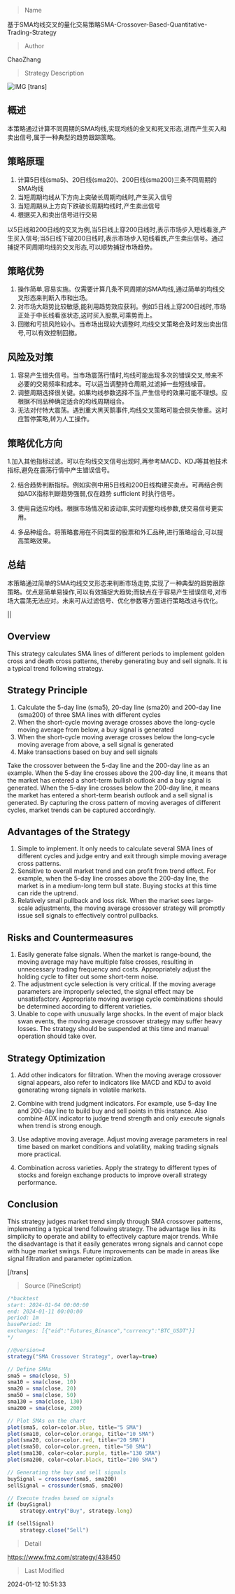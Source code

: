 
> Name

基于SMA均线交叉的量化交易策略SMA-Crossover-Based-Quantitative-Trading-Strategy

> Author

ChaoZhang

> Strategy Description

![IMG](https://www.fmz.com/upload/asset/18df36ef865a74f7472.png)
[trans]

## 概述

本策略通过计算不同周期的SMA均线,实现均线的金叉和死叉形态,进而产生买入和卖出信号,属于一种典型的趋势跟踪策略。

## 策略原理  

1. 计算5日线(sma5)、20日线(sma20)、200日线(sma200)三条不同周期的SMA均线
2. 当短周期均线从下方向上突破长周期均线时,产生买入信号
3. 当短周期从上方向下跌破长周期均线时,产生卖出信号
4. 根据买入和卖出信号进行交易

以5日线和200日线的交叉为例,当5日线上穿200日线时,表示市场步入短线看涨,产生买入信号;当5日线下破200日线时,表示市场步入短线看跌,产生卖出信号。通过捕捉不同周期均线的交叉形态,可以顺势捕捉市场趋势。

## 策略优势

1. 操作简单,容易实施。仅需要计算几条不同周期的SMA均线,通过简单的均线交叉形态来判断入市和出场。
2. 对市场大趋势比较敏感,能利用趋势效应获利。例如5日线上穿200日线时,市场正处于中长线看涨状态,这时买入股票,可乘势而上。  
3. 回撤和亏损风险较小。当市场出现较大调整时,均线交叉策略会及时发出卖出信号,可以有效控制回撤。

## 风险及对策  

1. 容易产生错失信号。当市场震荡行情时,均线可能出现多次的错误交叉,带来不必要的交易频率和成本。可以适当调整持仓周期,过滤掉一些短线噪音。
2. 调整周期选择很关键。如果均线参数选择不当,产生信号的效果可能不理想。应根据不同品种确定适合的均线周期组合。
3. 无法对付特大震荡。遇到重大黑天鹅事件,均线交叉策略可能会损失惨重。这时应暂停策略,转为人工操作。 

## 策略优化方向  

1.加入其他指标过滤。可以在均线交叉信号出现时,再参考MACD、KDJ等其他技术指标,避免在震荡行情中产生错误信号。  

2. 结合趋势判断指标。例如实例中用5日线和200日线构建买卖点。可再结合例如ADX指标判断趋势强弱,仅在趋势 sufficient 时执行信号。

3. 使用自适应均线。根据市场情况和波动率,实时调整均线参数,使交易信号更实用。

4. 多品种组合。将策略套用在不同类型的股票和外汇品种,进行策略组合,可以提高策略效果。

## 总结

本策略通过简单的SMA均线交叉形态来判断市场走势,实现了一种典型的趋势跟踪策略。优点是简单易操作,可以有效捕捉大趋势;而缺点在于容易产生错误信号,对市场大震荡无法应对。未来可从过滤信号、优化参数等方面进行策略改进与优化。

||

## Overview

This strategy calculates SMA lines of different periods to implement golden cross and death cross patterns, thereby generating buy and sell signals. It is a typical trend following strategy.  

## Strategy Principle   

1. Calculate the 5-day line (sma5), 20-day line (sma20) and 200-day line (sma200) of three SMA lines with different cycles  
2. When the short-cycle moving average crosses above the long-cycle moving average from below, a buy signal is generated
3. When the short-cycle moving average crosses below the long-cycle moving average from above, a sell signal is generated  
4. Make transactions based on buy and sell signals  

Take the crossover between the 5-day line and the 200-day line as an example. When the 5-day line crosses above the 200-day line, it means that the market has entered a short-term bullish outlook and a buy signal is generated. When the 5-day line crosses below the 200-day line, it means the market has entered a short-term bearish outlook and a sell signal is generated. By capturing the cross pattern of moving averages of different cycles, market trends can be captured accordingly.

## Advantages of the Strategy  

1. Simple to implement. It only needs to calculate several SMA lines of different cycles and judge entry and exit through simple moving average cross patterns.
2. Sensitive to overall market trend and can profit from trend effect. For example, when the 5-day line crosses above the 200-day line, the market is in a medium-long term bull state. Buying stocks at this time can ride the uptrend.   
3. Relatively small pullback and loss risk. When the market sees large-scale adjustments, the moving average crossover strategy will promptly issue sell signals to effectively control pullbacks.  

## Risks and Countermeasures   

1. Easily generate false signals. When the market is range-bound, the moving average may have multiple false crosses, resulting in unnecessary trading frequency and costs. Appropriately adjust the holding cycle to filter out some short-term noise.  
2. The adjustment cycle selection is very critical. If the moving average parameters are improperly selected, the signal effect may be unsatisfactory. Appropriate moving average cycle combinations should be determined according to different varieties.  
3. Unable to cope with unusually large shocks. In the event of major black swan events, the moving average crossover strategy may suffer heavy losses. The strategy should be suspended at this time and manual operation should take over.   

## Strategy Optimization  

1. Add other indicators for filtration. When the moving average crossover signal appears, also refer to indicators like MACD and KDJ to avoid generating wrong signals in volatile markets.   

2. Combine with trend judgment indicators. For example, use 5-day line and 200-day line to build buy and sell points in this instance. Also combine ADX indicator to judge trend strength and only execute signals when trend is strong enough.  

3. Use adaptive moving average. Adjust moving average parameters in real time based on market conditions and volatility, making trading signals more practical.  

4. Combination across varieties. Apply the strategy to different types of stocks and foreign exchange products to improve overall strategy performance.   

## Conclusion  

This strategy judges market trend simply through SMA crossover patterns, implementing a typical trend following strategy. The advantage lies in its simplicity to operate and ability to effectively capture major trends. While the disadvantage is that it easily generates wrong signals and cannot cope with huge market swings. Future improvements can be made in areas like signal filtration and parameter optimization.  

[/trans]



> Source (PineScript)

``` javascript
/*backtest
start: 2024-01-04 00:00:00
end: 2024-01-11 00:00:00
period: 1m
basePeriod: 1m
exchanges: [{"eid":"Futures_Binance","currency":"BTC_USDT"}]
*/

//@version=4
strategy("SMA Crossover Strategy", overlay=true)

// Define SMAs
sma5 = sma(close, 5)
sma10 = sma(close, 10)
sma20 = sma(close, 20)
sma50 = sma(close, 50)
sma130 = sma(close, 130)
sma200 = sma(close, 200)

// Plot SMAs on the chart
plot(sma5, color=color.blue, title="5 SMA")
plot(sma10, color=color.orange, title="10 SMA")
plot(sma20, color=color.red, title="20 SMA")
plot(sma50, color=color.green, title="50 SMA")
plot(sma130, color=color.purple, title="130 SMA")
plot(sma200, color=color.black, title="200 SMA")

// Generating the buy and sell signals
buySignal = crossover(sma5, sma200)
sellSignal = crossunder(sma5, sma200)

// Execute trades based on signals
if (buySignal)
    strategy.entry("Buy", strategy.long)

if (sellSignal)
    strategy.close("Sell")


```

> Detail

https://www.fmz.com/strategy/438450

> Last Modified

2024-01-12 10:51:33
